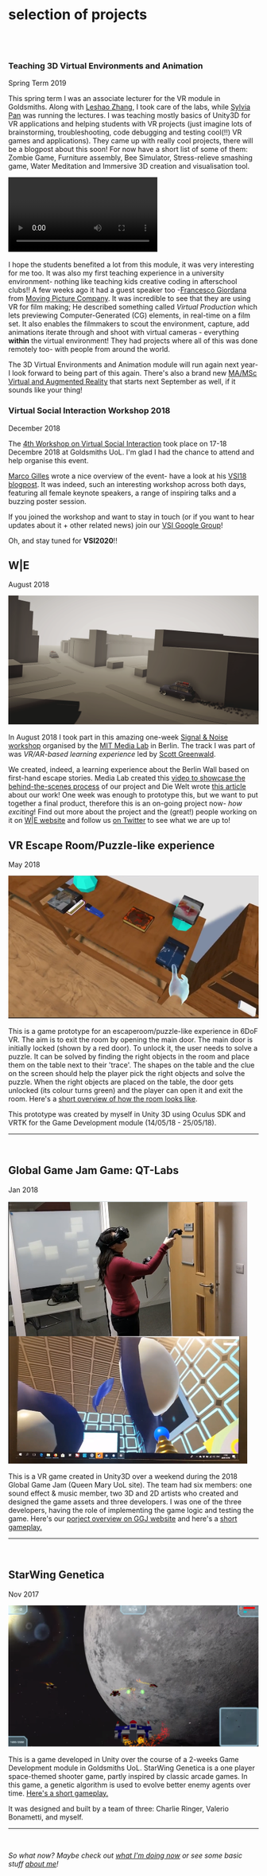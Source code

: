 # selection of projects
<br><br>

### Teaching 3D Virtual Environments and Animation
Spring Term 2019

This spring term I was an associate lecturer for the VR module in Goldsmiths. Along with [Leshao Zhang](https://twitter.com/zhangleshao?lang=en), I took care of the labs, while [Sylvia Pan](https://twitter.com/panxueni) was running the lectures. I was teaching mostly basics of Unity3D for VR applications and helping students with VR projects (just imagine lots of brainstorming, troubleshooting, code debugging and testing cool(!!) VR games and applications). They came up with really cool projects, there will be a blogpost about this soon! For now have a short list of some of them: Zombie Game, Furniture assembly, Bee Simulator, Stress-relieve smashing game, Water Meditation and Immersive 3D creation and visualisation tool. 

![ProjectExample-BeeSimulator](/assets/img/bee-simulator.mp4)

I hope the students benefited a lot from this module, it was very interesting for me too. It was also my first teaching experience in a university environment- nothing like teaching kids creative coding in afterschool clubs!! A few weeks ago it had a guest speaker too -[Francesco Giordana](https://twitter.com/fragiordana?lang=en) from [Moving Picture Company](https://www.mpcfilm.com/). It was incredible to see that they are using VR for film making; He described something called *Virtual Production* which lets previewing Computer-Generated (CG) elements, in real-time on a film set. It also enables the filmmakers to scout the environment, capture, add animations iterate through and shoot with virtual cameras - everything **within** the virtual environment! They had projects where all of this was done remotely too- with people from around the world.

The 3D Virtual Environments and Animation module will run again next year- I look forward to being part of this again. There's also a brand new [MA/MSc Virtual and Augmented Reality](https://www.gold.ac.uk/pg/ma-msc-virtual-augmented-reality/) that starts next September as well, if it sounds like your thing! 


### Virtual Social Interaction Workshop 2018
December 2018

The [4th Workshop on Virtual Social Interaction](https://sites.google.com/view/vsi2018/home) took place on 17-18 Decembre 2018 at Goldsmiths UoL. I'm glad I had the chance to attend and help organise this event. 

[Marco Gilles](http://www.doc.gold.ac.uk/~mas02mg/MarcoGillies/) wrote a nice overview of the event- have a look at his [VSI18 blogpost](https://medium.com/virtual-reality-virtual-people/virtual-social-interaction-conference-8972dcd9211c). It was indeed, such an interesting workshop across both days, featuring all female keynote speakers, a range of inspiring talks and a buzzing poster session.

If you joined the workshop and want to stay in touch (or if you want to hear updates about it + other related news) join our [VSI Google Group](https://groups.google.com/forum/embed/?place=forum/virtual-interaction)! 

Oh, and stay tuned for **VSI2020**!!


## W|E
August 2018

![W\|E project: Trabi](/assets/img/wetrabi.png)

In August 2018 I took part in this amazing one-week [Signal & Noise workshop](https://www.media.mit.edu/events/mlberlin-signalandnoise/) organised by the [MIT Media Lab](https://www.media.mit.edu/) in Berlin. The track I was part of was  *VR/AR-based learning experience* led by [Scott Greenwald](https://www.media.mit.edu/people/swgreen/projects/). 

We created, indeed, a learning experience about the Berlin Wall based on first-hand escape stories. Media Lab created this [video to showcase the behind-the-scenes process](https://youtu.be/C16gaWamXpg) of our project and Die Welt wrote [this article](https://www.welt.de/kmpkt/article181321644/MIT-Projekt-Wie-du-unter-der-Berliner-Mauer-in-den-Westen-fluechten-kannst.html) about our work! One week was enough to prototype this, but we want to put together a final product, therefore this is an on-going project now- _how exciting_! Find out more about the project and the (great!) people working on it on [W\|E website](http://we-vr.berlin/) and follow us [on Twitter](https://twitter.com/WEVR_Berlin) to see what we are up to! 


## VR Escape Room/Puzzle-like experience
May 2018

![VR Escape Room](/assets/img/vrthingy.PNG)

This is a game prototype for an escaperoom/puzzle-like experience in 6DoF VR. The aim is to exit the room by opening the main door. The main door is initially locked (shown by a red door). To unlock it, the user needs to solve a puzzle. It can be solved by finding the right objects in the room and place them on the table next to their 'trace'. The shapes on the table and the clue on the screen should help the player pick the right objects and solve the puzzle. When the right objects are placed on the table, the door gets unlocked (its colour turns green) and the player can open it and exit the room. Here's a [short overview of how the room looks like](https://www.youtube.com/watch?v=cxV6fWVhEZE).

This prototype was created by myself in Unity 3D using Oculus SDK and VRTK for the Game Development module (14/05/18 - 25/05/18).

---
<br>

## Global Game Jam Game: QT-Labs
Jan 2018 

![QT-Labs](/assets/img/qtlabs.PNG)

This is a VR game created in Unity3D over a weekend during the 2018 Global Game Jam (Queen Mary UoL site). The team had six members: one sound effect & music member, two 3D and 2D artists who created and designed the game assets and three developers. I was one of the three developers, having the role of implementing the game logic and testing the game. Here's our [porject overview on GGJ website](https://globalgamejam.org/2018/games/qt-labs) and here's a [short gameplay.](https://vimeo.com/253292962)

---
<br>

## StarWing Genetica
Nov 2017 

![StarwingGenetica](/assets/img/starwinggenetica.PNG)

This is a game developed in Unity over the course of a 2-weeks Game Development module in Goldsmiths UoL. StarWing Genetica is a one player space-themed shooter game, partly inspired by classic arcade games. In this game, a genetic algorithm is used to evolve better enemy agents over time. [Here's a short gameplay.](https://www.youtube.com/watch?v=n4fnTExbxMs&feature=youtu.be)

It was designed and built by a team of three: Charlie Ringer, Valerio Bonametti, and myself.

---
<br>

*So what now? Maybe check out [what I'm doing now](https://cristinadobre.github.io/now.html) or see some basic stuff [about me](https://cristinadobre.github.io/)!*

